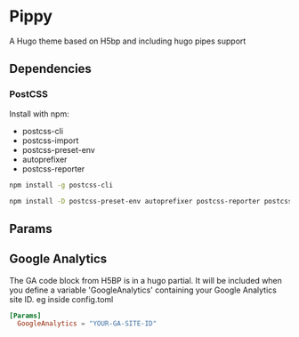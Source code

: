 # Pippy

A Hugo theme based on H5bp and including hugo pipes support

## Dependencies

### PostCSS

Install with npm:

- postcss-cli
- postcss-import
- postcss-preset-env
- autoprefixer
- postcss-reporter

``` bash
npm install -g postcss-cli
```


``` bash
npm install -D postcss-preset-env autoprefixer postcss-reporter postcss-import
```

## Params

## Google Analytics
The GA code block from H5BP is in a hugo partial. It will be included when you define a variable 'GoogleAnalytics' containing your Google Analytics site ID.
eg inside config.toml
``` toml
[Params]
  GoogleAnalytics = "YOUR-GA-SITE-ID"
```
